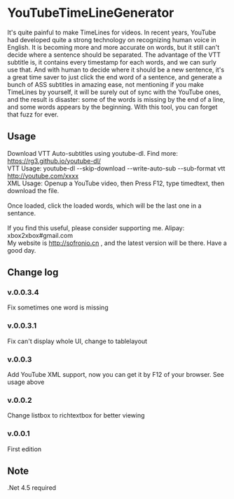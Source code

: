 # YouTubeTimeLineGenerator
It's quite painful to make TimeLines for videos. In recent years, YouTube had developed quite a strong technology on recognizing human voice in English. It is becoming more and more accurate on words, but it still can't decide where a sentence should be separated. The advantage of the VTT subtitle is, it contains every timestamp for each words, and we can surly use that. And with human to decide where it should be a new sentence, it's a great time saver to just click the end word of a sentence, and generate a bunch of ASS subtitles in amazing ease, not mentioning if you make TimeLines by yourself, it will be surely out of sync with the YouTube ones, and the result is disaster: some of the words is missing by the end of a line, and some words appears by the beginning. With this tool, you can forget that fuzz for ever.

## Usage
Download VTT Auto-subtitles using youtube-dl. Find more: https://rg3.github.io/youtube-dl/<br />
VTT Usage: youtube-dl --skip-download --write-auto-sub --sub-format vtt http://youtube.com/xxxx<br />
XML Usage: Openup a YouTube video, then Press F12, type timedtext, then download the file.<br />
<br />
Once loaded, click the loaded words, which will be the last one in a sentance.<br />
<br />
If you find this useful, please consider supporting me. Alipay: xbox2xbox#gmail.com<br />
My website is http://sofronio.cn , and the latest version will be there. Have a good day.<br />

## Change log

### v.0.0.3.4
Fix sometimes one word is missing

### v.0.0.3.1
Fix can't display whole UI, change to tablelayout

### v.0.0.3
Add YouTube XML support, now you can get it by F12 of your browser. See usage above

### v.0.0.2
Change listbox to richtextbox for better viewing

### v.0.0.1
First edition


## Note
.Net 4.5 required
